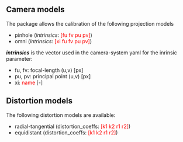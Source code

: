 ## Camera models
The package allows the calibration of the following projection models

* pinhole (_intrinsics_: <font color='red'>[fu fv pu pv]</font>)
* omni (_intrinsics_: <font color='red'>[xi fu fv pu pv]</font>)

**_intrinsics_** is the vector used in the camera-system yaml for the inrinsic parameter:

* fu, fv: focal-length (u,v) [px]
* pu, pv: principal point (u,v)  [px]
* xi: <font color='red'>name</font> [-]

## Distortion models
The following distortion models are available:

* radial-tangential (distortion_coeffs: <font color='red'>[k1 k2 r1 r2]</font>)
* equidistant (distortion_coeffs: <font color='red'>[k1 k2 r1 r2]</font>)
